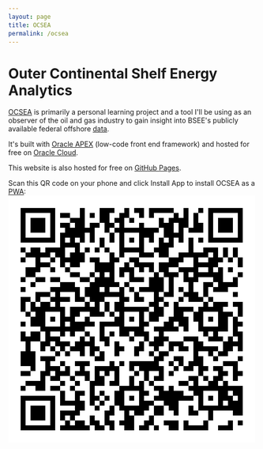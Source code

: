```yaml
---
layout: page
title: OCSEA
permalink: /ocsea
---
```


# Outer Continental Shelf Energy Analytics

[OCSEA](https://gff856e6c70bc1a-afadb1.adb.us-chicago-1.oraclecloudapps.com/ords/r/ocs/ocsea) is primarily a personal learning project and a tool I'll be using as an observer of the oil and gas industry to gain insight into BSEE's publicly available federal offshore [data](https://www.data.bsee.gov/).

It's built with [Oracle APEX](https://apex.oracle.com/en/) (low-code front end framework) and hosted for free on [Oracle Cloud](https://www.oracle.com/cloud/free/).

This website is also hosted for free on [GitHub Pages](https://pages.github.com/).

Scan this QR code on your phone and click Install App to install OCSEA as a [PWA](https://en.wikipedia.org/wiki/Progressive_web_app):  
![ocsea_qr_code](/assets/images/ocsea_qr_code.png)
